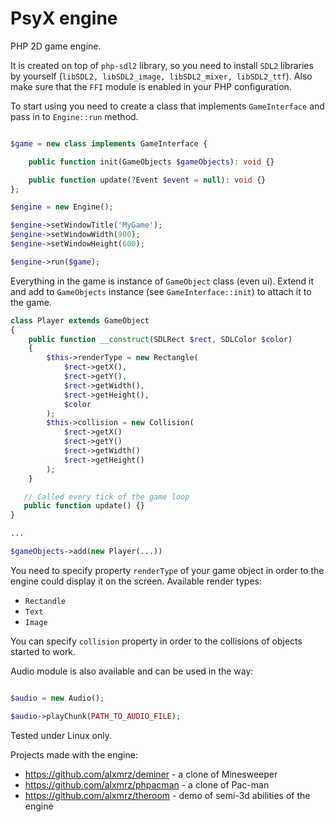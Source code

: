 # PsyX engine

PHP 2D game engine.

It is created on top of `php-sdl2` library, so you need to install `SDL2` libraries by yourself (`libSDL2, libSDL2_image, libSDL2_mixer, libSDL2_ttf`).
Also make sure that the `FFI` module is enabled in your PHP configuration.

To start using you need to create a class that implements `GameInterface` and pass in to `Engine::run` method.
```php

$game = new class implements GameInterface {

    public function init(GameObjects $gameObjects): void {}

    public function update(?Event $event = null): void {}
};

$engine = new Engine();

$engine->setWindowTitle('MyGame');
$engine->setWindowWidth(900);
$engine->setWindowHeight(600);

$engine->run($game);
```

Everything in the game is instance of `GameObject` class (even ui).
Extend it and add to `GameObjects` instance (see `GameInterface::init`) to attach it to the game.
```php
class Player extends GameObject
{
    public function __construct(SDLRect $rect, SDLColor $color)
    {
        $this->renderType = new Rectangle(
            $rect->getX(),
            $rect->getY(),
            $rect->getWidth(),
            $rect->getHeight(),
            $color
        );
        $this->collision = new Collision(
            $rect->getX()
            $rect->getY()
            $rect->getWidth()
            $rect->getHeight()
        );
    }

   // Called every tick of the game loop
   public function update() {}
}

...

$gameObjects->add(new Player(...))
```

You need to specify property `renderType` of your game object in order to the engine could display it on the screen.
Available render types: 
- `Rectandle`
- `Text`
- `Image`

You can specify `collision` property in order to the collisions of objects started to work.

Audio module is also available and can be used in the way:
```php

$audio = new Audio();

$audio->playChunk(PATH_TO_AUDIO_FILE);
```

Tested under Linux only.

Projects made with the engine:
- https://github.com/alxmrz/deminer - a clone of Minesweeper
- https://github.com/alxmrz/phpacman - a clone of Pac-man 
- https://github.com/alxmrz/theroom - demo of semi-3d abilities of the engine